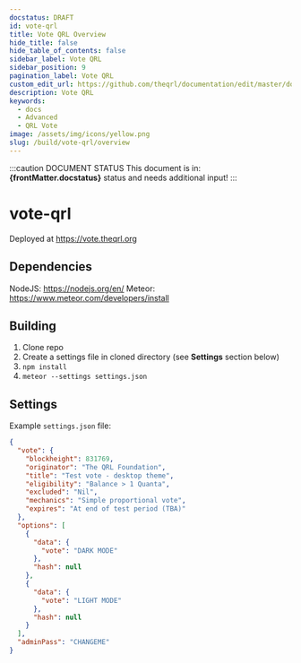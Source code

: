 ```yaml
---
docstatus: DRAFT
id: vote-qrl
title: Vote QRL Overview
hide_title: false
hide_table_of_contents: false
sidebar_label: Vote QRL
sidebar_position: 9
pagination_label: Vote QRL
custom_edit_url: https://github.com/theqrl/documentation/edit/master/docs/basics/what-is-qrl.md
description: Vote QRL
keywords:
  - docs
  - Advanced
  - QRL Vote
image: /assets/img/icons/yellow.png
slug: /build/vote-qrl/overview
---
```


:::caution DOCUMENT STATUS 
<span>This document is in: <b>{frontMatter.docstatus}</b> status and needs additional input!</span>
:::

# vote-qrl

Deployed at <https://vote.theqrl.org>

## Dependencies

NodeJS: <https://nodejs.org/en/>
Meteor: <https://www.meteor.com/developers/install>

## Building

1. Clone repo
2. Create a settings file in cloned directory (see **Settings** section below)
3. ```npm install```
4. ```meteor --settings settings.json```

## Settings

Example ```settings.json``` file:

```json
{
  "vote": {
    "blockheight": 831769,
    "originator": "The QRL Foundation",
    "title": "Test vote - desktop theme",
    "eligibility": "Balance > 1 Quanta",
    "excluded": "Nil",
    "mechanics": "Simple proportional vote",
    "expires": "At end of test period (TBA)"
  },
  "options": [
    {
      "data": {
        "vote": "DARK MODE"
      },
      "hash": null
    },
    {
      "data": {
        "vote": "LIGHT MODE"
      },
      "hash": null
    }
  ],
  "adminPass": "CHANGEME"
}
```